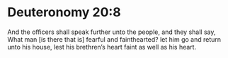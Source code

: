 # Deuteronomy 20:8

And the officers shall speak further unto the people, and they shall say, What man [is there that is] fearful and fainthearted? let him go and return unto his house, lest his brethren’s heart faint as well as his heart.